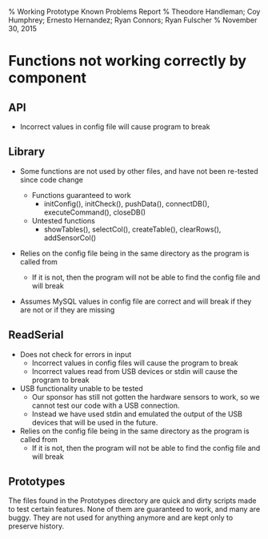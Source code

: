 % Working Prototype Known Problems Report
% Theodore Handleman; Coy Humphrey; Ernesto Hernandez; Ryan Connors; Ryan Fulscher
% November 30, 2015

# Functions not working correctly by component

## API

* Incorrect values in config file will cause program to break

## Library

* Some functions are not used by other files, and have not been re-tested since code change
	* Functions guaranteed to work
		* initConfig(), initCheck(), pushData(), connectDB(), executeCommand(), closeDB()
	* Untested functions
		* showTables(), selectCol(), createTable(), clearRows(), addSensorCol()
* Relies on the config file being in the same directory as the program is called from
	* If it is not, then the program will not be able to find the config file and will break

* Assumes MySQL values in config file are correct and will break if they are not or if they are missing

## ReadSerial

* Does not check for errors in input
	* Incorrect values in config files will cause the program to break
	* Incorrect values read from USB devices or stdin will cause the program to break
* USB functionality unable to be tested
	* Our sponsor has still not gotten the hardware sensors to work, so we cannot test our code with a USB connection.
	* Instead we have used stdin and emulated the output of the USB devices that will be used in the future.
* Relies on the config file being in the same directory as the program is called from
	* If it is not, then the program will not be able to find the config file and will break

## Prototypes

The files found in the Prototypes directory are quick and dirty scripts made to test certain features. None of them are guaranteed to work, and many are buggy. They are not used for anything anymore and are kept only to preserve history.